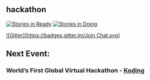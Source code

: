 ## hackathon

[![Stories in Ready](https://badge.waffle.io/gdumitrescu/hackathon.png?label=ready&title=Ready)](https://waffle.io/gdumitrescu/hackathon)
[![Stories in Doing](https://badge.waffle.io/gdumitrescu/hackathon.png?label=doing&title=Doing)](https://waffle.io/gdumitrescu/hackathon)


[![Gitter](https://badges.gitter.im/Join Chat.svg)](https://gitter.im/gdumitrescu/hackathon?utm_source=badge&utm_medium=badge&utm_campaign=pr-badge)

## Next Event:

### World’s First Global Virtual Hackathon - [Koding](https://koding.com/Hackathon) 

